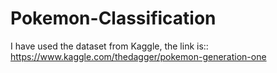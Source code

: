 # Pokemon-Classification
I have used the dataset from Kaggle, the link is::
https://www.kaggle.com/thedagger/pokemon-generation-one
